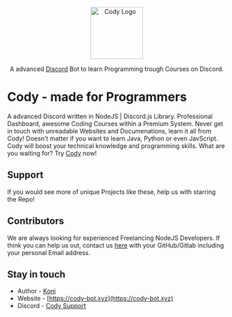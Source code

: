 <p align="center">
  <a href="https://discord.gg/3eNaWPhWZE" target="blank"><img src="https://cdn.discordapp.com/attachments/886645288750698548/917723197229637673/Rd0c07cb2486f8c6aa515c4f9fc608357.png" width="120" alt="Cody Logo" /></a>
</p>

<p align="center">A advanced <a href="http://discord.gg" target="_blank">Discord</a> Bot to learn Programming trough Courses on Discord.</p>
<p align="center">

# Cody - made for Programmers
A advanced Discord written in NodeJS | Discord.js Library.
Professional Dashboard, awesome Coding Courses within a Premium System.
Never get in touch with unreadable Websites and Documenations, learn it all from Cody!
Doesn't matter if you want to learn Java, Python or even JavScript.
Cody will boost your technical knowledge and programming skills.
What are you waiting for? Try [Cody](https://cody-bot.xyz) now!

## Support
If you would see more of unique Projects like these, help us with starring the Repo!

## Contributors 
We are always looking for experienced Freelancing NodeJS Developers.
If think you can help us out, contact us [here](https://cody-bot.xyz/contact) with your GitHub/Gitlab including your personal Email address.

## Stay in touch

* Author - [Koni](https://github.com/vKxni)
* Website - [https://cody-bot.xyz](https://cody-bot.xyz)
* Discord - [Cody Support](https://discord.gg/FJ4jda4mY4)



